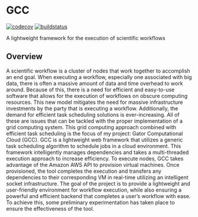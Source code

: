 # GCC

[![codecov](https://codecov.io/gh/Nathandloria/gator-computational-cloud/branch/main/graph/badge.svg?token=GQ4AWLJ8KW)](https://codecov.io/gh/Nathandloria/gator-computational-cloud)
[![buildstatus](https://github.com/Nathandloria/gator-computational-cloud/workflows/lintandtest/badge.svg)](https://github.com/Nathandloria/gator-computational-cloud/actions)

A lightweight framework for the execution of scientific workflows

## Overview

A scientific workflow is a cluster of nodes that work together to accomplish an end goal. When executing a workflow, especially one associated with big data, there is often a massive amount of data and time overhead to work around. Because of this, there is a need for efficient and easy-to-use software that allows for the execution of workflows on obscure computing resources. This new model mitigates the need for massive infrastructure investments by the party that is executing a workflow. Additionally, the demand for efficient task scheduling solutions is ever-increasing. All of these are issues that can be tackled with the proper implementation of a grid computing system. This grid computing approach combined with efficient task scheduling is the focus of my project: Gator Computational Cloud (GCC). GCC is a lightweight web framework that utilizes a generic task scheduling algorithm to schedule jobs in a cloud environment. This framework intelligently manages dependencies and takes a multi-threaded execution approach to increase efficiency. To execute nodes, GCC takes advantage of the Amazon AWS API to provision virtual machines. Once provisioned, the tool completes the execution and transfers any dependencies to their corresponding VM in real-time utilizing an intelligent socket infrastructure. The goal of the project is to provide a lightweight and user-friendly environment for workflow execution, while also ensuring a powerful and efficient backend that completes a user’s workflow with ease. To achieve this, some preliminary experimentation has taken place to ensure the effectiveness of the tool.
